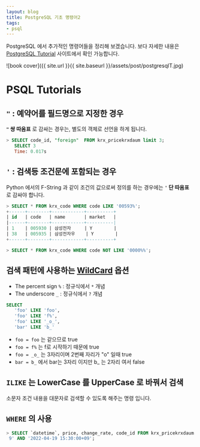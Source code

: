 ```yaml
---
layout: blog
title: PostgreSQL 기초 명령어2
tags:
- psql
---
```


PostgreSQL 에서 추가적인 명령어들을 정리해 보겠습니다. 보다 자세한 내용은 [PostgreSQL Tutorial](https://www.tutorialspoint.com/postgresql/index.html) 사이트에서 확인 가능합니다.

![book cover]({{ site.url }}{{ site.baseurl }}/assets/post/postgresqlT.jpg)

# PSQL Tutorials

## `"` : 예약어를 필드명으로 지정한 경우

**<span style="color:var(--strong);">`"` 쌍 따옴표</span>** 로 감싸는 경우는, 별도의 객체로 선언을 하게 됩니다.

```sql
> SELECT code_id, "foreign"  FROM krx_pricekrxdaum limit 3;
   SELECT 3
   Time: 0.017s
```

## `'` : 검색등 조건문에 포함되는 경우

Python 에서의 F-String 과 같이 조건의 값으로써 정의를 하는 경우에는 **<span style="color:var(--strong);">`'` 단 따옴표</span>** 로 감싸야 합니다.

```sql
> SELECT * FROM krx_code WHERE code LIKE '00593%';
+------+--------+------------+----------+
| id   | code   | name       | market   |
|------+--------+------------+----------|
| 1    | 005930 | 삼성전자     | Y        |
| 38   | 005935 | 삼성전자우    | Y        |
+------+--------+------------+----------+

> SELECT * FROM krx_code WHERE code NOT LIKE '0000%%';
```

## 검색 패턴에 사용하는 **<span style="color:var(--accent);">[WildCard](https://www.tutorialspoint.com/postgresql/postgresql_like_clause.htm)</span>** 옵션

- The percent sign `%` : 정규식에서 `*` 개념
- The underscore `_` : 정규식에서 `?` 개념

```sql
SELECT
   'foo' LIKE 'foo',
   'foo' LIKE 'f%',
   'foo' LIKE '_o_',
   'bar' LIKE 'b_'
```
- `foo = foo` 는 같으므로 true
- `foo = f%` 는 f로 시작하기 때문에 true
- `foo = _o_` 는 3자리이며 2번째 자리가 "o" 일때 true
- `bar = b_` 에서 bar는 3자리 이지만 b_ 는 2자리 여서 false

## `ILIKE` 는 LowerCase 를 UpperCase 로 바꿔서 검색

소문자 조건 내용을 대문자로 검색할 수 있도록 해주는 명령 입니다.

## `WHERE` 의 사용

```sql
> SELECT `datetime`, price, change_rate, code_id FROM krx_pricekrxdaum WHERE datetime BETWEEN '2022-04-19 15:30:00+0
 9' AND '2022-04-19 15:30:00+09';
```